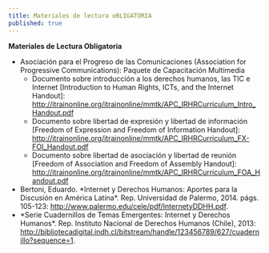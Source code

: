 ```yaml
---
title: Materiales de lectura oBLIGATORIA
published: true
---
```


**Materiales de Lectura Obligatoria**
<ul><li> Asociación para el Progreso de las Comunicaciones (Association for Progressive Communications): Paquete de Capacitación Multimedia 
<ul><li>Documento sobre introducción a los derechos humanos, las TIC e Internet [Introduction to Human Rights, ICTs, and the Internet Handout]: <a href="http://itrainonline.org/itrainonline/mmtk/APC_IRHRCurriculum_Intro_Handout.pdf" target="_blank">http://itrainonline.org/itrainonline/mmtk/APC_IRHRCurriculum_Intro_Handout.pdf</a>
<li>Documento sobre libertad de expresión y libertad de información [Freedom of Expression and Freedom of Information Handout]: <a href="http://itrainonline.org/itrainonline/mmtk/APC_IRHRCurriculum_FX-FOI_Handout.pdf" target="_blank">http://itrainonline.org/itrainonline/mmtk/APC_IRHRCurriculum_FX-FOI_Handout.pdf</a>
<li>Documento sobre libertad de asociación y libertad de reunión [Freedom of Association and Freedom of Assembly Handout]: <a href="http://itrainonline.org/itrainonline/mmtk/APC_IRHRCurriculum_FOA_Handout.pdf" target="_blank">http://itrainonline.org/itrainonline/mmtk/APC_IRHRCurriculum_FOA_Handout.pdf</a> </ul>
<li>Bertoni, Eduardo. *Internet y Derechos Humanos: Aportes para la Discusión en América Latina*. Rep. Universidad de Palermo, 2014. págs. 105-123: <a href="http://www.palermo.edu/cele/pdf/InternetyDDHH.pdf" target="_blank">http://www.palermo.edu/cele/pdf/InternetyDDHH.pdf</a>.
<li>*Serie Cuadernillos de Temas Emergentes: Internet y Derechos Humanos*. Rep. Instituto Nacional de Derechos Humanos (Chile), 2013: <a href="http://bibliotecadigital.indh.cl/bitstream/handle/123456789/627/cuadernillo?sequence=1" target="_blank">http://bibliotecadigital.indh.cl/bitstream/handle/123456789/627/cuadernillo?sequence=1</a>.</ul>

